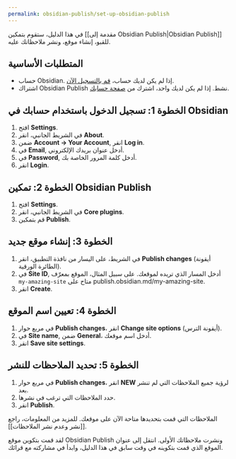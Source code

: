 ```yaml
---
permalink: obsidian-publish/set-up-obsidian-publish
---
```


في هذا الدليل، ستقوم بتمكين [[مقدمة إلى Obsidian Publish|Obsidian Publish]] للقبو، إنشاء موقع، ونشر ملاحظاتك عليه.

## المتطلبات الأساسية

- حساب Obsidian. إذا لم يكن لديك حساب، [قم بالتسجيل الآن](https://obsidian.md/account#mode=signup).
- اشتراك Obsidian Publish نشط. إذا لم يكن لديك واحد، اشترك من [صفحة حسابك](https://obsidian.md/account).

## الخطوة 1: تسجيل الدخول باستخدام حسابك في Obsidian

1. افتح **Settings**.
2. في الشريط الجانبي، انقر **About**.
3. ضمن **Account → Your Account**, انقر **Log in**.
4. في **Email**, أدخل عنوان بريدك الإلكتروني.
5. في **Password**, أدخل كلمة المرور الخاصة بك.
6. انقر **Login**.

## الخطوة 2: تمكين Obsidian Publish

1. افتح **Settings**.
2. في الشريط الجانبي، انقر **Core plugins**.
3. قم بتمكين **Publish**.

## الخطوة 3: إنشاء موقع جديد

1. في الشريط، على اليسار من نافذة التطبيق، انقر **Publish changes** (أيقونة الطائرة الورقية).
2. في **Site ID**, أدخل المسار الذي تريده لموقعك. على سبيل المثال، الموقع بمعرّف `my-amazing-site` متاح على publish.obsidian.md/my-amazing-site.
3. انقر **Create**.

## الخطوة 4: تعيين اسم الموقع

1. في مربع حوار **Publish changes**، انقر **Change site options** (أيقونة الترس).
2. في **Site name**, ضمن **General**، أدخل اسم موقعك.
3. انقر **Save site settings**.

## الخطوة 5: تحديد الملاحظات للنشر

1. في مربع حوار **Publish changes**، انقر **NEW** لرؤية جميع الملاحظات التي لم تنشر بعد.
2. حدد الملاحظات التي ترغب في نشرها.
3. انقر **Publish**.

الملاحظات التي قمت بتحديدها متاحة الآن على موقعك. للمزيد من المعلومات، راجع [[نشر وعدم نشر الملاحظات]].

لقد قمت بتكوين موقع Obsidian Publish ونشرت ملاحظاتك الأولى. انتقل إلى عنوان الموقع الذي قمت بتكوينه في وقت سابق في هذا الدليل، وابدأ في مشاركته مع قرائك.
